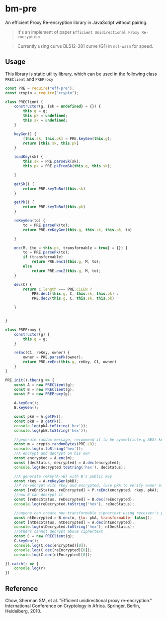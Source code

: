 # bm-pre
An efficient Proxy Re-encryption library in JavaScript without pairing.
> It's an implement of paper `Efficient Unidirectional Proxy Re-encryption`

> Currently using curve BLS12-381 curve (G1) in `mcl-wasm` for speed.

## Usage
This library is static utility library, which can be used in the following class `PREClient` and `PREProxy`
```javascript
const PRE = require("eff-pre");
const crypto = require("crypto");

class PREClient {
    constructor(g, {sk = undefined} = {}) {
        this.g = g;
        this.pk = undefined;
        this.sk = undefined;
    }

    keyGen() {
        [this.sk, this.pk] = PRE.keyGen(this.g);
        return [this.sk, this.pk]
    }

    loadKey(sk) {
        this.sk = PRE.parseSk(sk);
        this.pk = PRE.pkFromSk(this.g, this.sk);

    }

    getSk() {
        return PRE.keyToBuf(this.sk)
    }

    getPk() {
        return PRE.keyToBuf(this.pk)
    }

    reKeyGen(to) {
        to = PRE.parsePk(to);
        return PRE.reKeyGen(this.g, this.sk, this.pk, to)

    }

    enc(M, {to = this.pk, transformable = true} = {}) {
        to = PRE.parsePk(to);
        if (transformable)
            return PRE.enc1(this.g, M, to);
        else
            return PRE.enc2(this.g, M, to);
    }

    dec(C) {
        return C.length === PRE.C1LEN ?
            PRE.dec1(this.g, C, this.sk, this.pk) :
            PRE.dec2(this.g, C, this.sk, this.pk)

    }


}

class PREProxy {
    constructor(g) {
        this.g = g;
    }

    reEnc(C1, reKey, owner) {
        owner = PRE.parsePk(owner);
        return PRE.reEnc(this.g, reKey, C1, owner)
    }
}

PRE.init().then(g => {
    const A = new PREClient(g);
    const B = new PREClient(g);
    const P = new PREProxy(g);

    A.keyGen();
    B.keyGen();

    const pkA = A.getPk();
    const pkB = B.getPk();
    console.log(pkA.toString('hex'));
    console.log(pkB.toString('hex'));

    //generate random message, recommend it to be symmetric(e.g AES) key.
    const m = crypto.randomBytes(PRE.L0);
    console.log(m.toString('hex'));
    //A encrypt and decrypt on his own
    const encrypted = A.enc(m);
    const [decStatus, decrypted] = A.dec(encrypted);
    console.log(decrypted.toString('hex'), decStatus);

    //A generate reKey(A->B) with B's public key
    const rkey = A.reKeyGen(pkB);
    //P re-encrypt with rkey and encrypted, (use pkA to verify owner of encrypted)
    const [reEncStatus, reEncrypted] = P.reEnc(encrypted, rkey, pkA);
    //now B can decrypt it
    const [reDecStatus, reDecrypted] = B.dec(reEncrypted);
    console.log(reDecrypted.toString('hex'), reDecStatus);

    //anyone can create non-transformable ciphertext using receiver's public key
    const ntEncrypted = B.enc(m, {to: pkA, transformable: false});
    const [ntDecStatus, ntDecrypted] = A.dec(ntEncrypted);
    console.log(ntDecrypted.toString('hex'), ntDecStatus);
    //others cannot decrypt above ciphertext
    const C = new PREClient(g);
    C.keyGen();
    console.log(C.dec(encrypted)[0]);
    console.log(C.dec(reEncrypted)[0]);
    console.log(C.dec(ntEncrypted)[0]);

}).catch(r => {
    console.log(r)
})
```

## Reference
Chow, Sherman SM, et al. "Efficient unidirectional proxy re-encryption." International Conference on Cryptology in Africa. Springer, Berlin, Heidelberg, 2010.